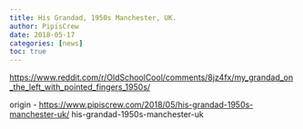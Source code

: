 ```yaml
---
title: His Grandad, 1950s Manchester, UK.
author: PipisCrew
date: 2018-05-17
categories: [news]
toc: true
---
```


https://www.reddit.com/r/OldSchoolCool/comments/8jz4fx/my_grandad_on_the_left_with_pointed_fingers_1950s/

origin - https://www.pipiscrew.com/2018/05/his-grandad-1950s-manchester-uk/ his-grandad-1950s-manchester-uk